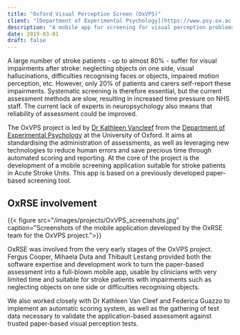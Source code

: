 ```yaml
---
title: "Oxford Visual Perception Screen (OxVPS)"
client: "[Department of Experimental Psychology](https://www.psy.ox.ac.uk/), University of Oxford"
description: "A mobile app for screening for visual perception problems after stroke."
date: 2019-03-01
draft: false
---
```


A large number of stroke patients - up to almost 80% - suffer for visual impairments after stroke: neglecting objects on one side, visual hallucinations, difficulties recognising faces or objects, impaired motion perception, etc. However, only 20% of patients and carers self-report these impairments. Systematic screening is therefore essential, but the current assessment methods are slow, resulting in increased time pressure on NHS staff. The current lack of experts in neuropsychology also means that reliability of assessment could be improved.
     
The OxVPS project is led by [Dr Kathleen Vancleef](https://www.psy.ox.ac.uk/team/kathleen-vancleef) from the [Department of Experimental Psychology](https://www.psy.ox.ac.uk/) at the University of Oxford. It aims at standardising the administration of assessments, as well as leveraging new technologies to reduce human errors and save precious time through automated scoring and reporting. At the core of the project is the development of a mobile screening application suitable for stroke patients in Acute Stroke Units. This app is based on a previously developed paper-based screening tool.
     
## OxRSE involvement

{{< figure src="/images/projects/OxVPS_screenshots.jpg" caption="Screenshots of the mobile application developed by the OxRSE team for the OxVPS project.">}}

OxRSE was involved from the very early stages of the OxVPS project. Fergus Cooper, Mihaela Duta and Thibault Lestang provided both the software expertise and development work to turn the paper-based assessment into a full-blown mobile app, usable by clinicians with very limited time and suitable for stroke patients with impairments such as neglecting objects on one side or difficulties recognising objects.
     
We also worked closely with Dr Kathleen Van Cleef and Federica Guazzo to implement an automatic scoring system, as well as the gathering of test data necessary to validate the application-based assessment against trusted paper-based visual perception tests.
